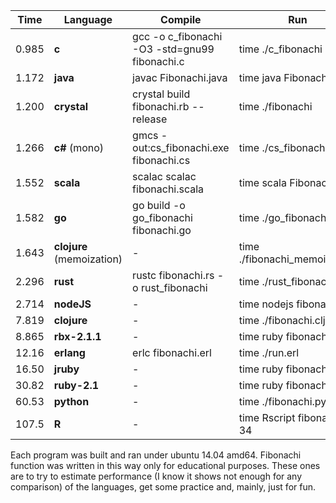 Time  | Language     | Compile                                      | Run |
|---|---|---|---|
0.985 | **c**        | gcc -o c_fibonachi -O3 -std=gnu99 fibonachi.c| time ./c_fibonachi |
1.172 | **java**     | javac Fibonachi.java                         | time java Fibonachi |
1.200 | **crystal**  | crystal build fibonachi.rb --release         | time ./fibonachi |
1.266 | **c#** (mono)| gmcs -out:cs_fibonachi.exe fibonachi.cs      | time ./cs_fibonachi.exe |
1.552 | **scala**    | scalac scalac fibonachi.scala                | time scala Fibonachi |
1.582 | **go**       | go build -o go_fibonachi fibonachi.go        | time ./go_fibonachi |
1.643 | **clojure** (memoization)  | -                              | time ./fibonachi_memoized.clj |
2.296 | **rust**     | rustc fibonachi.rs -o rust_fibonachi         | time ./rust_fibonachi |
2.714 | **nodeJS**   | -                                            | time nodejs fibonachi.js |
7.819 | **clojure**  | -                                            | time ./fibonachi.clj |
8.865 | **rbx-2.1.1**| -                                            | time ruby fibonachi.rb |
12.16 | **erlang**   | erlc fibonachi.erl                           | time ./run.erl |
16.50 | **jruby**    | -                                            | time ruby fibonachi.rb |
30.82 | **ruby-2.1** | -                                            | time ruby fibonachi.rb |
60.53 | **python**   | -                                            | time ./fibonachi.py |
107.5 | **R**        | -                                            | time Rscript fibonachi.R 34

Each program was built and ran under ubuntu 14.04 amd64.
Fibonachi function was written in this way only for educational purposes.
These ones are to try to estimate performance (I know it shows not enough for any comparison) of the languages, get some practice and, mainly, just for fun.
